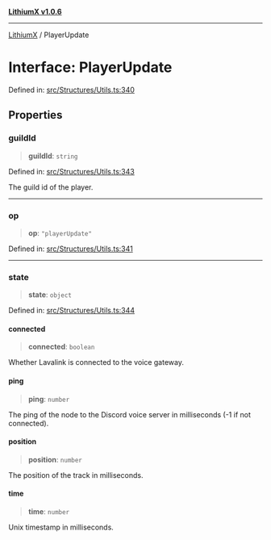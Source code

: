 [**LithiumX v1.0.6**](../README.md)

***

[LithiumX](../globals.md) / PlayerUpdate

# Interface: PlayerUpdate

Defined in: [src/Structures/Utils.ts:340](https://github.com/anantix-network/LithiumX/blob/50b399548f48d78c1c57a0dfe99d487d3da44bc6/src/Structures/Utils.ts#L340)

## Properties

### guildId

> **guildId**: `string`

Defined in: [src/Structures/Utils.ts:343](https://github.com/anantix-network/LithiumX/blob/50b399548f48d78c1c57a0dfe99d487d3da44bc6/src/Structures/Utils.ts#L343)

The guild id of the player.

***

### op

> **op**: `"playerUpdate"`

Defined in: [src/Structures/Utils.ts:341](https://github.com/anantix-network/LithiumX/blob/50b399548f48d78c1c57a0dfe99d487d3da44bc6/src/Structures/Utils.ts#L341)

***

### state

> **state**: `object`

Defined in: [src/Structures/Utils.ts:344](https://github.com/anantix-network/LithiumX/blob/50b399548f48d78c1c57a0dfe99d487d3da44bc6/src/Structures/Utils.ts#L344)

#### connected

> **connected**: `boolean`

Whether Lavalink is connected to the voice gateway.

#### ping

> **ping**: `number`

The ping of the node to the Discord voice server in milliseconds (-1 if not connected).

#### position

> **position**: `number`

The position of the track in milliseconds.

#### time

> **time**: `number`

Unix timestamp in milliseconds.

